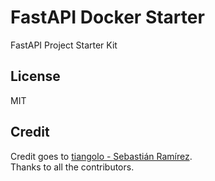 # FastAPI Docker Starter
FastAPI Project Starter Kit

## License
MIT

## Credit
Credit goes to [tiangolo - Sebastián Ramírez](https://tiangolo.com/).  
Thanks to all the contributors.  
